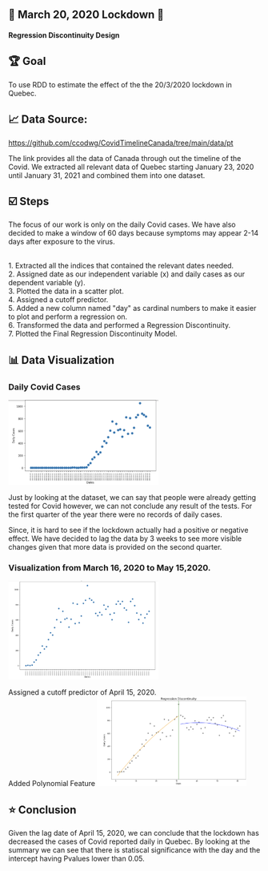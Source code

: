 ## 🔸 March 20, 2020 Lockdown 🔸
#### Regression Discontinuity Design


## 🏆 Goal

To use RDD to estimate the effect of the the 20/3/2020 lockdown in Quebec.

## 📈 Data Source:
https://github.com/ccodwg/CovidTimelineCanada/tree/main/data/pt

The link provides all the data of Canada through out the timeline of the Covid.
We extracted all relevant data of Quebec starting January 23, 2020 until January 31, 2021 and combined them into one dataset.

## ☑️ Steps
The focus of our work is only on the daily Covid cases. We have also decided to make a window of 60 days because symptoms may appear 2-14 days after exposure to the virus.

<br>1. Extracted all the indices that contained the relevant dates needed.
<br>2. Assigned date as our independent variable (x) and daily cases as our dependent variable (y).
<br>3. Plotted the data in a scatter plot.
<br>4. Assigned a cutoff predictor.
<br>5. Added a new column named "day" as cardinal numbers to make it easier to plot and perform a regression on.
<br>6. Transformed the data and performed a Regression Discontinuity.
<br>7. Plotted the Final Regression Discontinuity Model.


## 📊 Data Visualization
### Daily Covid Cases
<img src="./images/dataviz.png" style="max-width: 300px"/>

Just by looking at the dataset, we can say that people were already getting tested for Covid however, we can not conclude any result of the tests. For the first quarter of the year there were no records of daily cases.

Since, it is hard to see if the lockdown actually had a positive or negative effect. We have decided to lag the data by 3 weeks to see more visible changes given that more data is provided on the second quarter.

### Visualization from March 16, 2020 to May 15,2020.
<img src="./images/lagged.png" style="max-width: 300px"/>

Assigned a cutoff predictor of April 15, 2020.
<br>Added Polynomial Feature
<img src="./images/final.png" style="max-width: 300px"/>


## ⭐ Conclusion
Given the lag date of April 15, 2020, we can conclude that the lockdown has decreased the cases of Covid reported daily in Quebec. By looking at the summary we can see that there is statiscal significance with the day and the intercept having Pvalues lower than 0.05. 
